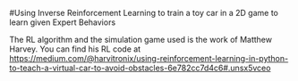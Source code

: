 #Using Inverse Reinforcement Learning to train a toy car in a 2D game to learn given Expert Behaviors

The RL algorithm and the simulation game used is the work of Matthew Harvey. You can find his RL code 
at https://medium.com/@harvitronix/using-reinforcement-learning-in-python-to-teach-a-virtual-car-to-avoid-obstacles-6e782cc7d4c6#.unsx5vceo
